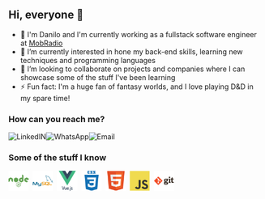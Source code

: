 ## Hi, everyone 👋

- 🔭 I'm Danilo and I'm currently working as a fullstack software engineer at <a href="[https://mobradio.com.br/](https://mobradio.com.br/)" target="_blank">MobRadio</a>
- 🌱 I’m currently interested in hone my back-end skills, learning new techniques and programming languages
- 👯 I’m looking to collaborate on projects and companies where I can showcase some of the stuff I've been learning
- ⚡ Fun fact: I'm a huge fan of fantasy worlds, and I love playing D&D in my spare time!

<h3>How can you reach me?</h3>
<p>
  <a target="_blank" href="[https://www.linkedin.com/in/yan-gabriel-07ba581b4/](https://www.linkedin.com/in/danilo-batista-lima-54b691225/)">
    <img align="left" alt="LinkedIN" src="https://img.shields.io/badge/LinkedIn-0077B5?style=for-the-badge&logo=linkedin&logoColor=white" />
  <a/>
  
  <a target="_blank" href="https://api.whatsapp.com/send?phone=5531987771504">
    <img align="left" alt="WhatsApp" src="https://img.shields.io/badge/WhatsApp-25D366?style=for-the-badge&logo=whatsapp&logoColor=white" />
  <a/>
  
  <a target="_blank" href="mailto:yangabriel2012@gmail.com">
    <img align="left" alt="Email" src= "https://img.shields.io/badge/Gmail-D14836?style=for-the-badge&logo=gmail&logoColor=white"/>
  <a/>
</p>
<br>
<h3>Some of the stuff I know</h3>
<p>
  <img src="https://github.com/devicons/devicon/blob/master/icons/nodejs/nodejs-plain-wordmark.svg" title="NodeJS" alt="NodeJS" width="40" height="40"/>&nbsp;
  <img src="https://github.com/devicons/devicon/blob/master/icons/mysql/mysql-original-wordmark.svg" title="MySQL" alt="MySQL" width="40" height="40"/>&nbsp;
  <img src="https://github.com/devicons/devicon/blob/master/icons/vuejs/vuejs-original-wordmark.svg" title="VueJS" **alt="VueJS" width="40" height="40"/>&nbsp;
  <img src="https://github.com/devicons/devicon/blob/master/icons/css3/css3-plain-wordmark.svg"  title="CSS3" alt="CSS" width="40" height="40"/>&nbsp;
  <img src="https://github.com/devicons/devicon/blob/master/icons/html5/html5-original.svg" title="HTML5" alt="HTML" width="40" height="40"/>&nbsp;
  <img src="https://github.com/devicons/devicon/blob/master/icons/javascript/javascript-original.svg" title="JavaScript" alt="JavaScript" width="40" height="40"/>&nbsp;
  <img src="https://github.com/devicons/devicon/blob/master/icons/git/git-original-wordmark.svg" title="Git" **alt="Git" width="40" height="40"/>&nbsp;
</p>&nbsp;
